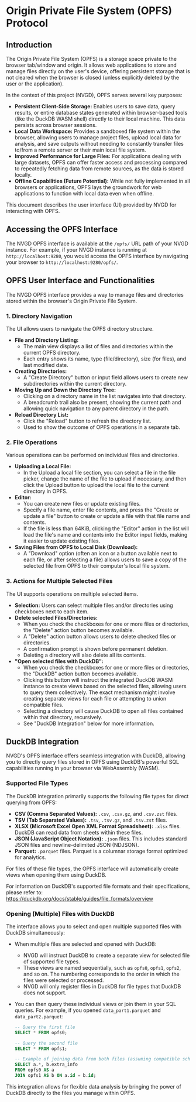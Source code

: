 # Origin Private File System (OPFS) Protocol

## Introduction

The Origin Private File System (OPFS) is a storage space private to the browser tab/window and origin. It allows web applications to store and manage files directly on the user's device, offering persistent storage that is not cleared when the browser is closed (unless explicitly deleted by the user or the application).

In the context of this project (NVGD), OPFS serves several key purposes:

*   **Persistent Client-Side Storage:** Enables users to save data, query results, or entire database states generated within browser-based tools (like the DuckDB WASM shell) directly to their local machine. This data persists across browser sessions.
*   **Local Data Workspace:** Provides a sandboxed file system within the browser, allowing users to manage project files, upload local data for analysis, and save outputs without needing to constantly transfer files to/from a remote server or their main local file system.
*   **Improved Performance for Large Files:** For applications dealing with large datasets, OPFS can offer faster access and processing compared to repeatedly fetching data from remote sources, as the data is stored locally.
*   **Offline Capabilities (Future Potential):** While not fully implemented in all browsers or applications, OPFS lays the groundwork for web applications to function with local data even when offline.

This document describes the user interface (UI) provided by NVGD for interacting with OPFS.

## Accessing the OPFS Interface

The NVGD OPFS interface is available at the `/opfs/` URL path of your NVGD instance. For example, if your NVGD instance is running at `http://localhost:9280`, you would access the OPFS interface by navigating your browser to `http://localhost:9280/opfs/`.

## OPFS User Interface and Functionalities

The NVGD OPFS interface provides a way to manage files and directories stored within the browser's Origin Private File System.

### 1. Directory Navigation

The UI allows users to navigate the OPFS directory structure.

*   **File and Directory Listing:**
    *   The main view displays a list of files and directories within the current OPFS directory.
    *   Each entry shows its name, type (file/directory), size (for files), and last modified date.
*   **Creating Directories:**
    *   A "Create Directory" button or input field allows users to create new subdirectories within the current directory.
*   **Moving Up and Down the Directory Tree:**
    *   Clicking on a directory name in the list navigates into that directory.
    *   A breadcrumb trail also be present, showing the current path and allowing quick navigation to any parent directory in the path.
*   **Reload Directory List:**
    *   Click the "Reload" button to refresh the directory list.
    *   Used to show the outcome of OPFS operations in a separate tab.

### 2. File Operations

Various operations can be performed on individual files and directories.


*   **Uploading a Local File:**
    *   In the Upload a local file section, you can select a file in the file picker, change the name of the file to upload if necessary, and then click the Upload button to upload the local file to the current directory in OPFS.
*   **Editor:**
    *   You can create new files or update existing files.
    *   Specify a file name, enter file contents, and press the "Create or update a file" button to create or update a file with that file name and contents.
    *   If the file is less than 64KiB, clicking the "Editor" action in the list will load the file's name and contents into the Editor input fields, making it easier to update existing files.
*   **Saving Files from OPFS to Local Disk (Download):**
    *   A "Download" option (often an icon or a button available next to each file, or after selecting a file) allows users to save a copy of the selected file from OPFS to their computer's local file system.

### 3. Actions for Multiple Selected Files

The UI supports operations on multiple selected items.

*   **Selection:** Users can select multiple files and/or directories using checkboxes next to each item.
*   **Delete selected  Files/Directories:**
    *   When you check the checkboxes for one or more files or directories, the "Delete" action button becomes available.
    *   A "Delete" action button allows users to delete checked files or directories.
    *   A confirmation prompt is shown before permanent deletion.
    *   Deleting a directory will also delete all its contents.
*   **"Open selected files with DuckDB":**
    *   When you check the checkboxes for one or more files or directories, the "DuckDB" action button becomes available.
    *   Clicking this button will instruct the integrated DuckDB WASM instance to create views based on the selected files, allowing users to query them collectively. The exact mechanism might involve creating separate views for each file or attempting to union compatible files.
    *   Selecting a directory will cause DuckDB to open all files contained within that directory, recursively.
    *   See "DuckDB Integration" below for more information.

## DuckDB Integration

NVGD's OPFS interface offers seamless integration with DuckDB, allowing you to directly query files stored in OPFS using DuckDB's powerful SQL capabilities running in your browser via WebAssembly (WASM).

### Supported File Types

The DuckDB integration primarily supports the following file types for direct querying from OPFS:

*   **CSV (Comma Separated Values):** `.csv`, `.csv.gz`, and `.csv.zst` files.
*   **TSV (Tab Separated Values):** `.tsv`, `.tsv.gz`, and `.tsv.zst` files.
*   **XLSX (Microsoft Excel Open XML Format Spreadsheet):** `.xlsx` files. DuckDB can read data from sheets within these files.
*   **JSON (JavaScript Object Notation):** `.json` files. This includes standard JSON files and newline-delimited JSON (NDJSON).
*   **Parquet:** `.parquet` files. Parquet is a columnar storage format optimized for analytics.

For files of these file types, the OPFS interface will automatically create views when opening them using DuckDB.

For information on DuckDB's supported file formats and their specifications, please refer to: <https://duckdb.org/docs/stable/guides/file_formats/overview>

### Opening (Multiple) Files with DuckDB

The interface allows you to select and open multiple supported files with DuckDB simultaneously:

*   When multiple files are selected and opened with DuckDB:
    *   NVGD will instruct DuckDB to create a separate view for selected file of supported file types.
    *   These views are named sequentially, such as `opfs0`, `opfs1`, `opfs2`, and so on. The numbering corresponds to the order in which the files were selected or processed.
    *   NVGD will only register files in DuckDB for file types that DuckDB does not support.
*   You can then query these individual views or join them in your SQL queries. For example, if you opened `data_part1.parquet` and `data_part2.parquet`:

    ```sql
    -- Query the first file
    SELECT * FROM opfs0;

    -- Query the second file
    SELECT * FROM opfs1;

    -- Example of joining data from both files (assuming compatible schemas)
    SELECT a.*, b.extra_info
    FROM opfs0 AS a
    JOIN opfs1 AS b ON a.id = b.id;
    ```

This integration allows for flexible data analysis by bringing the power of DuckDB directly to the files you manage within OPFS.
